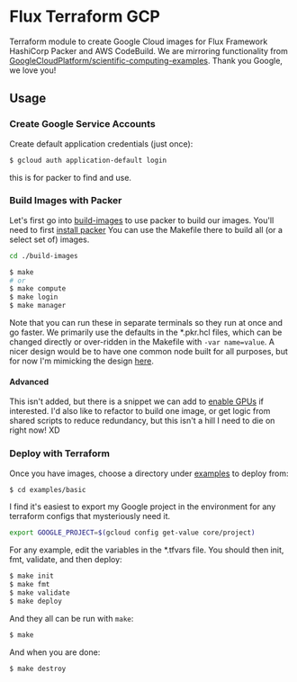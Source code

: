 # Flux Terraform GCP

Terraform module to create Google Cloud images for Flux Framework HashiCorp Packer and AWS CodeBuild.
We are mirroring functionality from [GoogleCloudPlatform/scientific-computing-examples](https://github.com/GoogleCloudPlatform/scientific-computing-examples/tree/openmpi/fluxfw-gcp). Thank you Google, we love you!

## Usage

### Create Google Service Accounts

Create default application credentials (just once):

```bash
$ gcloud auth application-default login
```
this is for packer to find and use.


### Build Images with Packer

Let's first go into [build-images](build-images) to use packer to build our images.
You'll need to first [install packer](https://developer.hashicorp.com/packer/downloads)
You can use the Makefile there to build all (or a select set of) images.

```bash
cd ./build-images
```
```bash
$ make
# or
$ make compute
$ make login
$ make manager
```
Note that you can run these in separate terminals so they run at once and go
faster. We primarily use the defaults in the *.pkr.hcl files, which can
be changed directly or over-ridden in the Makefile with `-var name=value`.
A nicer design would be to have one common node built for all purposes,
but for now I'm mimicking the design [here](https://github.com/GoogleCloudPlatform/scientific-computing-examples/tree/main/fluxfw-gcp/img).

#### Advanced

This isn't added, but there is a snippet we can add to [enable GPUs](build-images/config_gpus.txt) if interested.
I'd also like to refactor to build one image, or get logic from shared scripts to reduce redundancy, but this isn't a hill I need
to die on right now! XD

### Deploy with Terraform

Once you have images, choose a directory under [examples](examples) to deploy from:

```bash
$ cd examples/basic
```

I find it's easiest to export my Google project in the environment for any terraform configs
that mysteriously need it.

```bash
export GOOGLE_PROJECT=$(gcloud config get-value core/project)
```

For any example, edit the variables in the *.tfvars file. You should then init, fmt, validate, and then deploy:

```bash
$ make init
$ make fmt
$ make validate
$ make deploy
```

And they all can be run with `make`:

```bash
$ make
```

And when you are done:

```bash
$ make destroy
```
